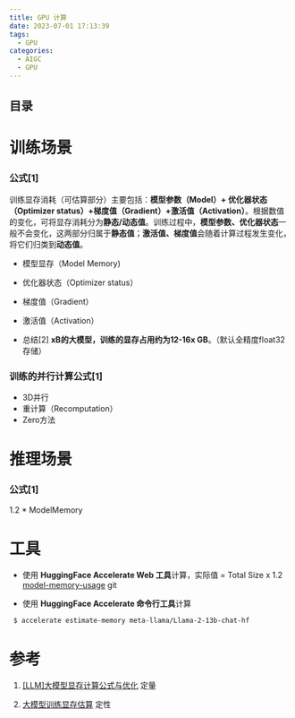 ```yaml
---
title: GPU 计算
date: 2023-07-01 17:13:39
tags:
  - GPU
categories: 
  - AIGC
  - GPU
---
```


<p></p>
<!-- more -->

## 目录
<!-- toc -->

# 训练场景
### 公式[1]
训练显存消耗（可估算部分）主要包括：**模型参数（Model）+ 优化器状态（Optimizer status）+梯度值（Gradient）+激活值（Activation）**。根据数值的变化，可将显存消耗分为**静态/动态值**。训练过程中，**模型参数、优化器状态**一般不会变化，这两部分归属于**静态值**；**激活值、梯度值**会随着计算过程发生变化，将它们归类到**动态值**。 

+ 模型显存（Model Memory)
+ 优化器状态（Optimizer status）


+ 梯度值（Gradient）
+ 激活值（Activation）

+ 总结[2]
  **xB的大模型，训练的显存占用约为12-16x GB**。（默认全精度float32存储）

### 训练的并行计算公式[1]
+ 3D并行
+ 重计算（Recomputation）
+ Zero方法

# 推理场景
### 公式[1]
  1.2 * ModelMemory


# 工具
+ 使用 **HuggingFace Accelerate Web 工具**计算，实际值 = Total Size x 1.2
[model-memory-usage]( https://huggingface.co/spaces/hf-accelerate/model-memory-usage) git

+ 使用 **HuggingFace Accelerate 命令行工具**计算
``` shell
 $ accelerate estimate-memory meta-llama/Llama-2-13b-chat-hf
```

# 参考
1. [[LLM]大模型显存计算公式与优化](https://zhuanlan.zhihu.com/p/687226668)  定量

2. [大模型训练显存估算](https://zhuanlan.zhihu.com/p/680434161)  定性